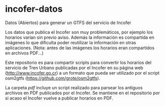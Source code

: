 # incofer-datos
Datos (Abiertos) para generar un GTFS del servicio de Incofer


Los datos que publica el Incofer son muy problemáticos, por ejemplo los horarios varían sin previo aviso. Además la información es compartida en imágenes lo que dificulta poder reutilizar la información en otras aplicaciones. (Nota: antes de las imágenes los horarios eran compartidos en archivos PDF...)

Este repositorio es para compartir scripts para convertir los horarios del servicio de Tren Urbano publicadas por el Incofer en su página web (http://www.incofer.go.cr) a un formato que pueda ser utilizado por el script osm2gtfs (https://github.com/grote/osm2gtfs).


La carpeta *pdf* incluye un script realizado para parsear los antiguos archivos en PDF publicados por el Incofer. Se mantiene en el repositorio por si acaso el Incofer vuelve a publicar horarios en PDF. 
